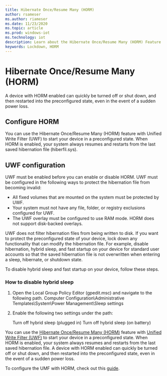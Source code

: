 ```yaml
---
title: Hibernate Once/Resume Many (HORM)
author: rsameser
ms.author: riameser
ms.date: 11/23/2020
ms.topic: article
ms.prod: windows-iot
ms.technology: iot
description: Learn about the Hibernate Once/Resume Many (HORM) Feature in Windows 10 IoT Enterprise.
keywords: Lockdown, HORM
---
```


# Hibernate Once/Resume Many (HORM)
A device with HORM enabled can quickly be turned off or shut down, and then restarted into the preconfigured state, even in the event of a sudden power loss.

## Configure HORM
You can use the Hibernate Once/Resume Many (HORM) feature with Unified Write Filter (UWF) to start your device in a preconfigured state. When HORM is enabled, your system always resumes and restarts from the last saved hibernation file (hiberfil.sys).

## UWF configuration
UWF must be enabled before you can enable or disable HORM. UWF must be configured in the following ways to protect the hibernation file from becoming invalid:

* All fixed volumes that are mounted on the system must be protected by UWF.
* Your system must not have any file, folder, or registry exclusions configured for UWF.
* The UWF overlay must be configured to use RAM mode. HORM does not support disk-backed overlays.

UWF does not filter hibernation files from being written to disk. If you want to protect the preconfigured state of your device, lock down any functionality that can modify the hibernation file. For example, disable hibernation, hybrid sleep, and fast startup on your device for standard user accounts so that the saved hibernation file is not overwritten when entering a sleep, hibernate, or shutdown state.

To disable hybrid sleep and fast startup on your device, follow these steps.

### How to disable hybrid sleep
1. Open the Local Group Policy Editor (gpedit.msc) and navigate to the following path.
Computer Configuration\Administrative Templates\System\Power Management\Sleep settings

2. Enable the following two settings under the path:

   Turn off hybrid sleep (plugged in)
   Turn off hybrid sleep (on battery)


You can use the [Hibernate Once/Resume Many (HORM)](https://docs.microsoft.com/windows-hardware/customize/enterprise/hibernate-once-resume-many-horm-) feature with [Unified Write Filter (UWF)](https://docs.microsoft.com/windows/iot-enterprise/advanced_lockdown_features#unifiedwritefilter) to start your device in a preconfigured state. When HORM is enabled, your system always resumes and restarts from the last saved hibernation file. A device with HORM enabled can quickly be turned off or shut down, and then restarted into the preconfigured state, even in the event of a sudden power loss.


To configure the UMF with HORM, check out this [guide](https://docs.microsoft.com/windows-hardware/customize/enterprise/hibernate-once-resume-many-horm-#configure-horm).
